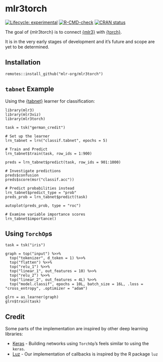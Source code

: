 <!-- README.md is generated from README.Rmd. Please edit that file -->

mlr3torch
=========

<!-- badges: start -->

[![Lifecycle:
experimental](https://img.shields.io/badge/lifecycle-experimental-orange.svg)](https://lifecycle.r-lib.org/articles/stages.html#experimental)
[![R-CMD-check](https://github.com/mlr-org/mlr3torch/actions/workflows/R-CMD-check.yaml/badge.svg)](https://github.com/mlr-org/mlr3torch/actions/workflows/R-CMD-check.yaml)
[![CRAN
status](https://www.r-pkg.org/badges/version/mlr3torch)](https://CRAN.R-project.org/package=mlr3torch)
<!-- badges: end -->

The goal of {mlr3torch} is to connect
[{mlr3}](https://github.com/mlr-org/mlr3) with
[{torch}](https://github.com/mlverse/torch).

It is in the very early stages of development and it’s future and scope
are yet to be determined.

Installation
------------

    remotes::install_github("mlr-org/mlr3torch")

`tabnet` Example
----------------

Using the [{tabnet}](https://github.com/mlverse/tabnet) learner for
classification:

    library(mlr3)
    library(mlr3viz)
    library(mlr3torch)

    task = tsk("german_credit")

    # Set up the learner
    lrn_tabnet = lrn("classif.tabnet", epochs = 5)

    # Train and Predict
    lrn_tabnet$train(task, row_ids = 1:900)

    preds = lrn_tabnet$predict(task, row_ids = 901:1000)

    # Investigate predictions
    preds$confusion
    preds$score(msr("classif.acc"))

    # Predict probabilities instead
    lrn_tabnet$predict_type = "prob"
    preds_prob = lrn_tabnet$predict(task)

    autoplot(preds_prob, type = "roc")

    # Examine variable importance scores
    lrn_tabnet$importance()

Using `TorchOp`s
----------------

    task = tsk("iris")

    graph = top("input") %>>%
      top("tokenizer", d_token = 1) %>>%
      top("flatten") %>>%
      top("relu_1") %>>%
      top("linear_1", out_features = 10) %>>%
      top("relu_2") %>>%
      top("linear_2", out_features = 4L) %>>%
      top("model.classif", epochs = 10L, batch_size = 16L, .loss = "cross_entropy", .optimizer = "adam")

    glrn = as_learner(graph)
    glrn$train(task)

Credit
------

Some parts of the implementation are inspired by other deep learning
libraries:

-   [Keras](https://keras.io/) - Building networks using `TorchOp`’s
    feels similar to using the `keras`.
-   [Luz](https://github.com/mlverse/luz) - Our implementation of
    callbacks is inspired by the R package `luz`
